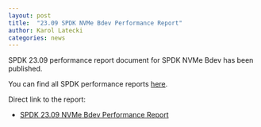 ```yaml
---
layout: post
title:  "23.09 SPDK NVMe Bdev Performance Report"
author: Karol Latecki
categories: news
---
```


SPDK 23.09 performance report document for SPDK NVMe Bdev has been published.

You can find all SPDK performance reports [here](https://spdk.io/doc/performance_reports.html).

Direct link to the report:

- [SPDK 23.09 NVMe Bdev Performance Report](https://ci.spdk.io/download/performance-reports/SPDK_nvme_bdev_perf_report_2309.pdf)
